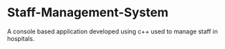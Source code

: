 # Staff-Management-System
A console based application developed using c++ used to manage staff in hospitals. 
